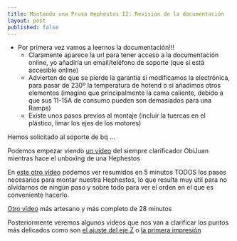 ```yaml
---
title: Montando una Prusa Hephestos II: Revisión de la documentación
layout: post
published: false
---
```

* Por primera vez vamos a leernos la documentación!!!
	* Claramente aparece la url para tener acceso a la documentación online, yo añadiría un email/teléfono de soporte (que sí está accesible online)
	* Advierten de que se pierde la garantía si modificamos la electrónica, para pasar de 230º la temperatura de hotend o si añadimos otros elementos (imagino que principalmente la cama caliente, debido a que sus 11-15A de consumo pueden son demasiados para una Ramps)
	* Existe unos pasos previos al montaje (incluir la tuercas en el plástico, limar los ejes 
	de los motores)

Hemos solicitado al soporte de bq ...


Podemos empezar viendo [un vídeo](https://www.youtube.com/watch?v=c_TUTrBQ2XU) del siempre clarificador ObiJuan mientras hace el unboxing de una Hephestos

En [este otro vídeo](https://www.youtube.com/watch?v=nvTeJvRi8Bo) podemos ver resumidos en 5 minutos TODOS los pasos necesarios para montar nuestra Hephestos, lo que resulta muy útil para no olvidarnos de ningún paso y sobre todo para ver el orden en el que es conveniente hacerlo.

[Otro vídeo](https://www.youtube.com/watch?v=4B8IGs3vRCI) más artesano y más completo de 28 minutos

Posteriormente veremos algunos vídeos que nos van a clarificar los puntos más delicados como son [el ajuste del eje Z](https://www.youtube.com/watch?v=gDcAXN6jsOc) o [la primera impresión](https://www.youtube.com/watch?v=s-7whacfyI4)

